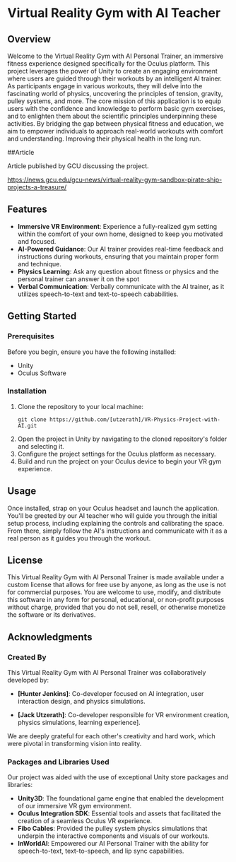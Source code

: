 # Virtual Reality Gym with AI Teacher

## Overview

Welcome to the Virtual Reality Gym with AI Personal Trainer, an immersive fitness experience designed specifically for the Oculus platform. This project leverages the power of Unity to create an engaging environment where users are guided through their workouts by an intelligent AI trainer. As participants engage in various workouts, they will delve into the fascinating world of physics, uncovering the principles of tension, gravity, pulley systems, and more. The core mission of this application is to equip users with the confidence and knowledge to perform basic gym exercises, and to enlighten them about the scientific principles underpinning these activities. By bridging the gap between physical fitness and education, we aim to empower individuals to approach real-world workouts with comfort and understanding. Improving their physical health in the long run.

##Article

Article published by GCU discussing the project.

https://news.gcu.edu/gcu-news/virtual-reality-gym-sandbox-pirate-ship-projects-a-treasure/

## Features

- **Immersive VR Environment**: Experience a fully-realized gym setting within the comfort of your own home, designed to keep you motivated and focused.
- **AI-Powered Guidance**: Our AI trainer provides real-time feedback and instructions during workouts, ensuring that you maintain proper form and technique.
- **Physics Learning**: Ask any question about fitness or physics and the personal trainer can answer it on the spot
- **Verbal Communication**: Verbally communicate with the AI trainer, as it utilizes speech-to-text and text-to-speech cababilities.

## Getting Started

### Prerequisites

Before you begin, ensure you have the following installed:
- Unity 
- Oculus Software

### Installation

1. Clone the repository to your local machine:
   ```
   git clone https://github.com/[utzerath]/VR-Physics-Project-with-AI.git
   ```
2. Open the project in Unity by navigating to the cloned repository's folder and selecting it.
3. Configure the project settings for the Oculus platform as necessary.
4. Build and run the project on your Oculus device to begin your VR gym experience.

## Usage

Once installed, strap on your Oculus headset and launch the application. You'll be greeted by our AI teacher who will guide you through the initial setup process, including explaining the controls and calibrating the space. From there, simply follow the AI's instructions and communicate with it as a real person as it guides you through the workout. 

## License

This Virtual Reality Gym with AI Personal Trainer is made available under a custom license that allows for free use by anyone, as long as the use is not for commercial purposes. You are welcome to use, modify, and distribute this software in any form for personal, educational, or non-profit purposes without charge, provided that you do not sell, resell, or otherwise monetize the software or its derivatives.

## Acknowledgments

### Created By

This Virtual Reality Gym with AI Personal Trainer was collaboratively developed by:

- **[Hunter Jenkins]**: Co-developer focused on AI integration, user interaction design, and physics simulations.
  
- **[Jack Utzerath]**: Co-developer responsible for VR environment creation, physics simulations, learning experience].

We are deeply grateful for each other's creativity and hard work, which were pivotal in transforming vision into reality.

### Packages and Libraries Used

Our project was aided with the use of exceptional Unity store packages and libraries:

- **Unity3D**: The foundational game engine that enabled the development of our immersive VR gym environment.
- **Oculus Integration SDK**: Essential tools and assets that facilitated the creation of a seamless Oculus VR experience.
- **Fibo Cables**: Provided the pulley system physics simulations that underpin the interactive components and visuals of our workouts.
- **InWorldAI**: Empowered our AI Personal Trainer with the ability for speech-to-text, text-to-speech, and lip sync capabilities.
